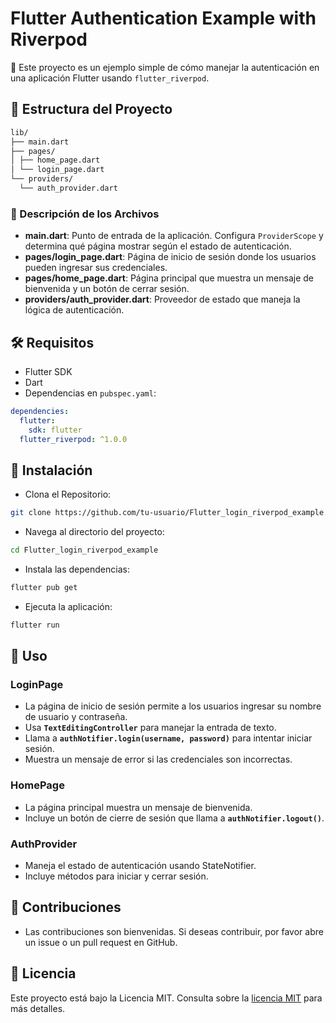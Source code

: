 # Flutter Authentication Example with Riverpod

🚀 Este proyecto es un ejemplo simple de cómo manejar la autenticación en una aplicación Flutter usando `flutter_riverpod`.

## 📂 Estructura del Proyecto

```bash
lib/
├── main.dart
├── pages/
│ ├── home_page.dart
│ └── login_page.dart
└── providers/
  └── auth_provider.dart
```


### 📄 Descripción de los Archivos

- **main.dart**: Punto de entrada de la aplicación. Configura `ProviderScope` y determina qué página mostrar según el estado de autenticación.
- **pages/login_page.dart**: Página de inicio de sesión donde los usuarios pueden ingresar sus credenciales.
- **pages/home_page.dart**: Página principal que muestra un mensaje de bienvenida y un botón de cerrar sesión.
- **providers/auth_provider.dart**: Proveedor de estado que maneja la lógica de autenticación.

## 🛠 Requisitos

- Flutter SDK
- Dart
- Dependencias en `pubspec.yaml`:

```yaml
dependencies:
  flutter:
    sdk: flutter
  flutter_riverpod: ^1.0.0
```

## 🚀 Instalación

- Clona el Repositorio:

```bash
git clone https://github.com/tu-usuario/Flutter_login_riverpod_example.git
```

- Navega al directorio del proyecto:

```bash
cd Flutter_login_riverpod_example
```

- Instala las dependencias:

```bash
flutter pub get
```

- Ejecuta la aplicación:

```bash
flutter run
```

## 📲 Uso
### LoginPage

- La página de inicio de sesión permite a los usuarios ingresar su nombre de usuario y contraseña.
- Usa **`TextEditingController`** para manejar la entrada de texto.
- Llama a **`authNotifier.login(username, password)`** para intentar iniciar sesión.
- Muestra un mensaje de error si las credenciales son incorrectas.

### HomePage
- La página principal muestra un mensaje de bienvenida.
- Incluye un botón de cierre de sesión que llama a **`authNotifier.logout()`**.

### AuthProvider
- Maneja el estado de autenticación usando StateNotifier.
- Incluye métodos para iniciar y cerrar sesión.

## 🤝 Contribuciones
- Las contribuciones son bienvenidas. Si deseas contribuir, por favor abre un issue o un pull request en GitHub.

## 📄 Licencia

Este proyecto está bajo la Licencia MIT. Consulta sobre la [licencia MIT](https://opensource.org/licenses/MIT) para más detalles.


